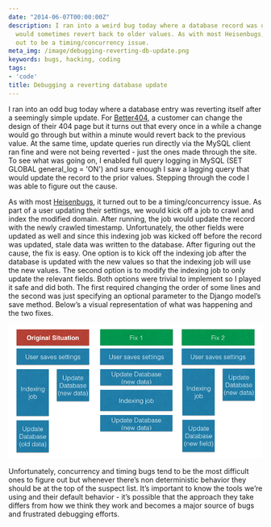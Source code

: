 ```yaml
---
date: "2014-06-07T00:00:00Z"
description: I ran into a weird bug today where a database record was updated but
  would sometimes revert back to older values. As with most Heisenbugs, this turned
  out to be a timing/concurrency issue.
meta_img: /image/debugging-reverting-db-update.png
keywords: bugs, hacking, coding
tags:
- 'code'
title: Debugging a reverting database update
---
```


I ran into an odd bug today where a database entry was reverting itself after a seemingly simple update. For <a href="http://better404.com">Better404</a>, a customer can change the design of their 404 page but it turns out that every once in a while a change would go through but within a minute would revert back to the previous value. At the same time, update queries run directly via the MySQL client ran fine and were not being reverted - just the ones made through the site. To see what was going on, I enabled full query logging in MySQL (SET GLOBAL general_log = 'ON') and sure enough I saw a lagging query that would update the record to the prior values. Stepping through the code I was able to figure out the cause.

As with most <a href="https://en.wikipedia.org/wiki/Heisenbug" target="_blank">Heisenbugs</a>, it turned out to be a timing/concurrency issue. As part of a user updating their settings, we would kick off a job to crawl and index the modified domain. After running, the job would update the record with the newly crawled timestamp. Unfortunately, the other fields were updated as well and since this indexing job was kicked off before the record was updated, stale data was written to the database. After figuring out the cause, the fix is easy. One option is to kick off the indexing job after the database is updated with the new values so that the indexing job will use the new values. The second option is to modify the indexing job to only update the relevant fields. Both options were trivial to implement so I played it safe and did both. The first required changing the order of some lines and the second was just specifying an optional parameter to the Django model’s save method. Below’s a visual representation of what was happening and the two fixes.

<img src="/image/debugging-reverting-db-update.png" alt="Debugging a reverting database update" data-width="968" data-height="511" data-layout="responsive" />

Unfortunately, concurrency and timing bugs tend to be the most difficult ones to figure out but whenever there’s non deterministic behavior they should be at the top of the suspect list. It’s important to know the tools we’re using and their default behavior - it’s possible that the approach they take differs from how we think they work and becomes a major source of bugs and frustrated debugging efforts.